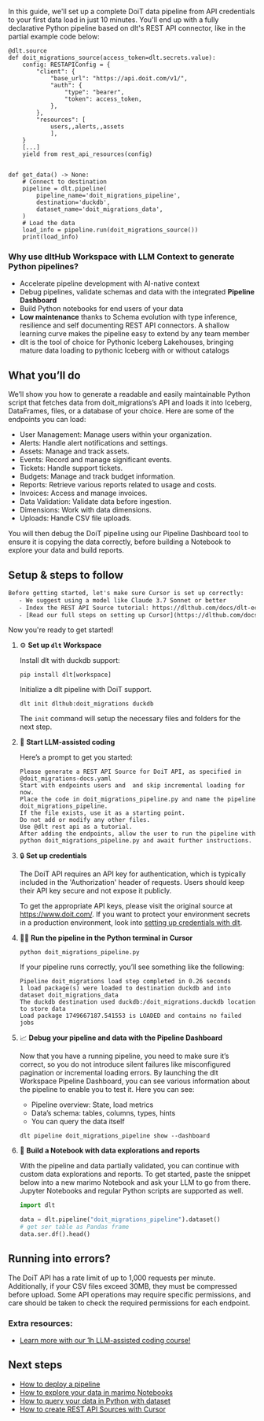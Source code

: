 In this guide, we'll set up a complete DoiT data pipeline from API credentials to your first data load in just 10 minutes. You'll end up with a fully declarative Python pipeline based on dlt's REST API connector, like in the partial example code below:

```python-outcome
@dlt.source
def doit_migrations_source(access_token=dlt.secrets.value):
    config: RESTAPIConfig = {
        "client": {
            "base_url": "https://api.doit.com/v1/",
            "auth": {
                "type": "bearer",
                "token": access_token,
            },
        },
        "resources": [
            users,,alerts,,assets
            ],
    }
    [...]
    yield from rest_api_resources(config)


def get_data() -> None:
    # Connect to destination
    pipeline = dlt.pipeline(
        pipeline_name='doit_migrations_pipeline',
        destination='duckdb',
        dataset_name='doit_migrations_data', 
    )
    # Load the data
    load_info = pipeline.run(doit_migrations_source())
    print(load_info) 
```

### Why use dltHub Workspace with LLM Context to generate Python pipelines?

- Accelerate pipeline development with AI-native context
- Debug pipelines, validate schemas and data with the integrated **Pipeline Dashboard**
- Build Python notebooks for end users of your data
- **Low maintenance** thanks to Schema evolution with type inference, resilience and self documenting REST API connectors. A shallow learning curve makes the pipeline easy to extend by any team member
- dlt is the tool of choice for Pythonic Iceberg Lakehouses, bringing mature data loading to pythonic Iceberg with or without catalogs

## What you’ll do

We’ll show you how to generate a readable and easily maintainable Python script that fetches data from doit_migrations’s API and loads it into Iceberg, DataFrames, files, or a database of your choice. Here are some of the endpoints you can load:

- User Management: Manage users within your organization.
- Alerts: Handle alert notifications and settings.
- Assets: Manage and track assets.
- Events: Record and manage significant events.
- Tickets: Handle support tickets.
- Budgets: Manage and track budget information.
- Reports: Retrieve various reports related to usage and costs.
- Invoices: Access and manage invoices.
- Data Validation: Validate data before ingestion.
- Dimensions: Work with data dimensions.
- Uploads: Handle CSV file uploads.

You will then debug the DoiT pipeline using our Pipeline Dashboard tool to ensure it is copying the data correctly, before building a Notebook to explore your data and build reports.

## Setup & steps to follow

```default
Before getting started, let's make sure Cursor is set up correctly:
   - We suggest using a model like Claude 3.7 Sonnet or better
   - Index the REST API Source tutorial: https://dlthub.com/docs/dlt-ecosystem/verified-sources/rest_api/ and add it to context as **@dlt rest api**
   - [Read our full steps on setting up Cursor](https://dlthub.com/docs/dlt-ecosystem/llm-tooling/cursor-restapi#23-configuring-cursor-with-documentation)
```

Now you're ready to get started!

1. ⚙️ **Set up `dlt` Workspace**
    
    Install dlt with duckdb support:
    ```shell
    pip install dlt[workspace]
    ```

    Initialize a dlt pipeline with DoiT support.
    ```shell
    dlt init dlthub:doit_migrations duckdb
    ```

    The `init` command will setup the necessary files and folders for the next step.
    
2. 🤠 **Start LLM-assisted coding**
    
    Here’s a prompt to get you started:
    
    ```prompt
    Please generate a REST API Source for DoiT API, as specified in @doit_migrations-docs.yaml 
    Start with endpoints users and  and skip incremental loading for now. 
    Place the code in doit_migrations_pipeline.py and name the pipeline doit_migrations_pipeline. 
    If the file exists, use it as a starting point. 
    Do not add or modify any other files. 
    Use @dlt rest api as a tutorial. 
    After adding the endpoints, allow the user to run the pipeline with python doit_migrations_pipeline.py and await further instructions.
    ```

    
3. 🔒 **Set up credentials** 
    
    The DoiT API requires an API key for authentication, which is typically included in the 'Authorization' header of requests. Users should keep their API key secure and not expose it publicly.
    
    To get the appropriate API keys, please visit the original source at https://www.doit.com/.
    If you want to protect your environment secrets in a production environment, look into [setting up credentials with dlt](https://dlthub.com/docs/walkthroughs/add_credentials).
    
4. 🏃‍♀️ **Run the pipeline in the Python terminal in Cursor**
    
    ```shell
    python doit_migrations_pipeline.py
    ```
    
    If your pipeline runs correctly, you’ll see something like the following:
    
    ```shell
    Pipeline doit_migrations load step completed in 0.26 seconds
    1 load package(s) were loaded to destination duckdb and into dataset doit_migrations_data
    The duckdb destination used duckdb:/doit_migrations.duckdb location to store data
    Load package 1749667187.541553 is LOADED and contains no failed jobs
    ```
    
5. 📈 **Debug your pipeline and data with the Pipeline Dashboard**

    Now that you have a running pipeline, you need to make sure it’s correct, so you do not introduce silent failures like misconfigured pagination or incremental loading errors. By launching the dlt Workspace Pipeline Dashboard, you can see various information about the pipeline to enable you to test it. Here you can see:
    - Pipeline overview: State, load metrics
    - Data’s schema: tables, columns, types, hints
    - You can query the data itself
    
    ```shell
    dlt pipeline doit_migrations_pipeline show --dashboard
    ```
    
6. 🐍 **Build a Notebook with data explorations and reports**

    With the pipeline and data partially validated, you can continue with custom data explorations and reports. To get started, paste the snippet below into a new marimo Notebook and ask your LLM to go from there. Jupyter Notebooks and regular Python scripts are supported as well.

    
    ```python
    import dlt

   data = dlt.pipeline("doit_migrations_pipeline").dataset()
   # get ser table as Pandas frame
   data.ser.df().head()
    ```

## Running into errors?

The DoiT API has a rate limit of up to 1,000 requests per minute. Additionally, if your CSV files exceed 30MB, they must be compressed before upload. Some API operations may require specific permissions, and care should be taken to check the required permissions for each endpoint.

### Extra resources:

- [Learn more with our 1h LLM-assisted coding course!](https://www.youtube.com/watch?v=GGid70rnJuM)

## Next steps

- [How to deploy a pipeline](https://dlthub.com/docs/walkthroughs/deploy-a-pipeline)
- [How to explore your data in marimo Notebooks](https://dlthub.com/docs/general-usage/dataset-access/marimo)
- [How to query your data in Python with dataset](https://dlthub.com/docs/general-usage/dataset-access/dataset)
- [How to create REST API Sources with Cursor](https://dlthub.com/docs/dlt-ecosystem/llm-tooling/cursor-restapi)